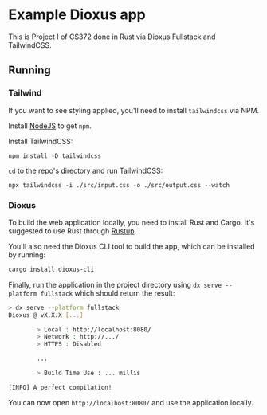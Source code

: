 # Example Dioxus app

This is Project I of CS372 done in Rust via Dioxus Fullstack and TailwindCSS.

## Running

### Tailwind

If you want to see styling applied, you'll need to install `tailwindcss` via NPM.

Install [NodeJS](https://nodejs.org/en) to get `npm`.

Install TailwindCSS:
```console
npm install -D tailwindcss
```

`cd` to the repo's directory and run TailwindCSS:
```console
npx tailwindcss -i ./src/input.css -o ./src/output.css --watch
```

### Dioxus

To build the web application locally, you need to install Rust and Cargo. It's suggested to use Rust through [Rustup](https://rustup.rs/).

You'll also need the Dioxus CLI tool to build the app, which can be installed by running:

```bash
cargo install dioxus-cli
```

Finally, run the application in the project directory using `dx serve --platform fullstack` which should return the result:

```bash
> dx serve --platform fullstack
Dioxus @ vX.X.X [...]

        > Local : http://localhost:8080/
        > Network : http://.../
        > HTTPS : Disabled

        ...

        > Build Time Use : ... millis

[INFO] A perfect compilation!
```

You can now open `http://localhost:8080/` and use the application locally.
